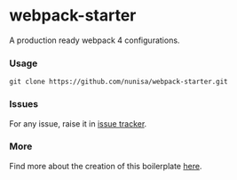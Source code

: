 # webpack-starter #
A production ready webpack 4 configurations.

### Usage ###
`git clone https://github.com/nunisa/webpack-starter.git`

### Issues ###
For any issue, raise it in [issue tracker](https://github.com/nunisa/webpack-starter/issues).

### More ###
Find more about the creation of this boilerplate [here](https://nunisa.github.io/2019/05/11/how-to-do-production-ready-webpack-4-configuration-from-scratch).

